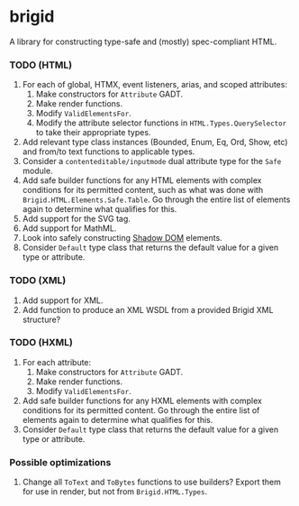 # brigid

A library for constructing type-safe and (mostly) spec-compliant HTML.

### TODO (HTML)

1. For each of global, HTMX, event listeners, arias, and scoped attributes:
    1. Make constructors for `Attribute` GADT.
    2. Make render functions.
    3. Modify `ValidElementsFor`.
    4. Modify the attribute selector functions in `HTML.Types.QuerySelector` to
       take their appropriate types.
2. Add relevant type class instances (Bounded, Enum, Eq, Ord, Show, etc) and
   from/to text functions to applicable types.
3. Consider a `contenteditable/inputmode` dual attribute type for the `Safe`
   module.
4. Add safe builder functions for any HTML elements with complex conditions for
   its permitted content, such as what was done with
   `Brigid.HTML.Elements.Safe.Table`. Go through the entire list of elements
   again to determine what qualifies for this.
5. Add support for the SVG tag.
6. Add support for MathML.
7. Look into safely constructing [Shadow DOM](https://developer.mozilla.org/en-US/docs/Web/API/Web_components/Using_shadow_DOM) elements.
8. Consider `Default` type class that returns the default value for a given
   type or attribute.

### TODO (XML)

1. Add support for XML.
2. Add function to produce an XML WSDL from a provided Brigid XML structure?

### TODO (HXML)

1. For each attribute:
    1. Make constructors for `Attribute` GADT.
    2. Make render functions.
    3. Modify `ValidElementsFor`.
2. Add safe builder functions for any HXML elements with complex conditions for
   its permitted content. Go through the entire list of elements again to
   determine what qualifies for this.
3. Consider `Default` type class that returns the default value for a given
   type or attribute.

### Possible optimizations

1. Change all `ToText` and `ToBytes` functions to use builders? Export them for
   use in render, but not from `Brigid.HTML.Types`.

